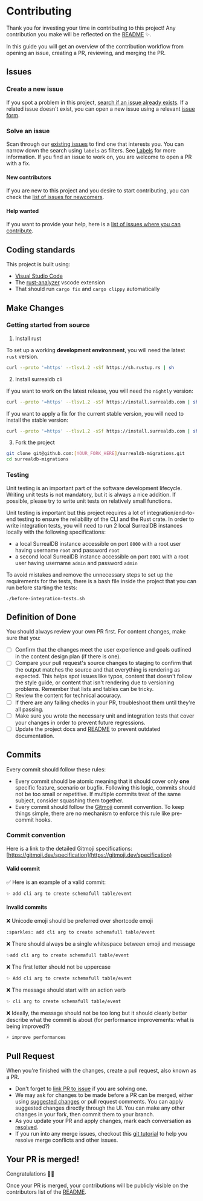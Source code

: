 # Contributing <!-- omit in toc -->

Thank you for investing your time in contributing to this project! Any contribution you make will be reflected on the [README](readme.md) :sparkles:.

In this guide you will get an overview of the contribution workflow from opening an issue, creating a PR, reviewing, and merging the PR.

## Issues

### Create a new issue

If you spot a problem in this project, [search if an issue already exists](https://docs.github.com/en/github/searching-for-information-on-github/searching-on-github/searching-issues-and-pull-requests#search-by-the-title-body-or-comments). If a related issue doesn't exist, you can open a new issue using a relevant [issue form](https://github.com/Odonno/surrealdb-migrations/issues/new).

### Solve an issue

Scan through our [existing issues](https://github.com/Odonno/surrealdb-migrations/issues) to find one that interests you. You can narrow down the search using `labels` as filters. See [Labels](/contributing/how-to-use-labels.md) for more information. If you find an issue to work on, you are welcome to open a PR with a fix.

#### New contributors

If you are new to this project and you desire to start contributing, you can check the [list of issues for newcomers](https://github.com/Odonno/surrealdb-migrations/issues?q=is%3Aopen+is%3Aissue+label%3A"good+first+issue").

#### Help wanted

If you want to provide your help, here is a [list of issues where you can contribute](https://github.com/Odonno/surrealdb-migrations/issues?q=is%3Aopen+is%3Aissue+label%3A"help+wanted").

## Coding standards

This project is built using:

- [Visual Studio Code](https://code.visualstudio.com/)
- The [rust-analyzer](https://marketplace.visualstudio.com/items?itemName=rust-lang.rust-analyzer) vscode extension
- That should run `cargo fix` and `cargo clippy` automatically

## Make Changes

### Getting started from source

1. Install rust

To set up a working **development environment**, you will need the latest `rust` version.

```bash
curl --proto '=https' --tlsv1.2 -sSf https://sh.rustup.rs | sh
```

2. Install surrealdb cli

If you want to work on the latest release, you will need the `nightly` version:

```bash
curl --proto '=https' --tlsv1.2 -sSf https://install.surrealdb.com | sh -s -- --nightly
```

If you want to apply a fix for the current stable version, you will need to install the stable version:

```bash
curl --proto '=https' --tlsv1.2 -sSf https://install.surrealdb.com | sh
```

3. Fork the project

```bash
git clone git@github.com:[YOUR_FORK_HERE]/surrealdb-migrations.git
cd surrealdb-migrations
```

### Testing

Unit testing is an important part of the software development lifecycle. Writing unit tests is not mandatory, but it is always a nice addition. If possible, please try to write unit tests on relatively small functions.

Unit testing is important but this project requires a lot of integration/end-to-end testing to ensure the reliability of the CLI and the Rust crate. In order to write integration tests, you will need to run 2 local SurrealDB instances locally with the following specifications:

- a local SurrealDB instance accessible on port `8000` with a root user having username `root` and password `root`
- a second local SurrealDB instance accessible on port `8001` with a root user having username `admin` and password `admin`

To avoid mistakes and remove the unnecessary steps to set up the requirements for the tests, there is a bash file inside the project that you can run before starting the tests:

```
./before-integration-tests.sh
```

## Definition of Done

You should always review your own PR first. For content changes, make sure that you:

- [ ] Confirm that the changes meet the user experience and goals outlined in the content design plan (if there is one).
- [ ] Compare your pull request's source changes to staging to confirm that the output matches the source and that everything is rendering as expected. This helps spot issues like typos, content that doesn't follow the style guide, or content that isn't rendering due to versioning problems. Remember that lists and tables can be tricky.
- [ ] Review the content for technical accuracy.
- [ ] If there are any failing checks in your PR, troubleshoot them until they're all passing.
- [ ] Make sure you wrote the necessary unit and integration tests that cover your changes in order to prevent future regressions.
- [ ] Update the project docs and [README](readme.md) to prevent outdated documentation.

## Commits

Every commit should follow these rules:

- Every commit should be atomic meaning that it should cover only **one** specific feature, scenario or bugfix. Following this logic, commits should not be too small or repetitive. If multiple commits treat of the same subject, consider squashing them together.
- Every commit should follow the [Gitmoji](https://gitmoji.dev/) commit convention. To keep things simple, there are no mechanism to enforce this rule like pre-commit hooks.

### Commit convention

Here is a link to the detailed Gitmoji specifications: [https://gitmoji.dev/specification](https://gitmoji.dev/specification)

#### Valid commit

✅ Here is an example of a valid commit:

```bash
✨ add cli arg to create schemafull table/event
```

#### Invalid commits

❌ Unicode emoji should be preferred over shortcode emoji

```bash
:sparkles: add cli arg to create schemafull table/event
```

❌ There should always be a single whitespace between emoji and message

```bash
✨add cli arg to create schemafull table/event
```

❌ The first letter should not be uppercase

```bash
✨ Add cli arg to create schemafull table/event
```

❌ The message should start with an action verb

```bash
✨ cli arg to create schemafull table/event
```

❌ Ideally, the message should not be too long but it should clearly better describe what the commit is about (for performance improvements: what is being improved?)

```bash
⚡️ improve performances
```

## Pull Request

When you're finished with the changes, create a pull request, also known as a PR.

- Don't forget to [link PR to issue](https://docs.github.com/en/issues/tracking-your-work-with-issues/linking-a-pull-request-to-an-issue) if you are solving one.
- We may ask for changes to be made before a PR can be merged, either using [suggested changes](https://docs.github.com/en/github/collaborating-with-issues-and-pull-requests/incorporating-feedback-in-your-pull-request) or pull request comments. You can apply suggested changes directly through the UI. You can make any other changes in your fork, then commit them to your branch.
- As you update your PR and apply changes, mark each conversation as [resolved](https://docs.github.com/en/github/collaborating-with-issues-and-pull-requests/commenting-on-a-pull-request#resolving-conversations).
- If you run into any merge issues, checkout this [git tutorial](https://github.com/skills/resolve-merge-conflicts) to help you resolve merge conflicts and other issues.

## Your PR is merged!

Congratulations :tada::tada:

Once your PR is merged, your contributions will be publicly visible on the contributors list of the [README](https://github.com/Odonno/surrealdb-migrations#lets-see-paul-allens-contributions).
